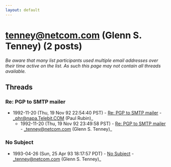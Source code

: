 ```yaml
---
layout: default
---
```


# tenney@netcom.com (Glenn S. Tenney) (2 posts)

_Be aware that many list participants used multiple email addresses over their time active on the list. As such this page may not contain all threads available._

## Threads

### Re: PGP to SMTP mailer
+ 1992-11-20 (Thu, 19 Nov 92 22:54:40 PST) - [Re: PGP to SMTP mailer](/archive/1992/11/c361fe500f81e753c488650c31be8c44f93eb2ccc7bdc60a80474f027fe90c80) - _phr@napa.Telebit.COM (Paul Rubin)_
  + 1992-11-20 (Thu, 19 Nov 92 23:49:58 PST) - [Re: PGP to SMTP mailer](/archive/1992/11/0b1bfd8227f606fd3a794526ead9c58617f4917a26df45b251b9e52721b5b8d4) - _tenney@netcom.com (Glenn S. Tenney)_

### No Subject
+ 1993-04-26 (Sun, 25 Apr 93 18:17:57 PDT) - [No Subject](/archive/1993/04/e73de656b1e31d4fb619de08c072f0645457bee74a79ba56f7c1c7dad74923d8) - _tenney@netcom.com (Glenn S. Tenney)_

